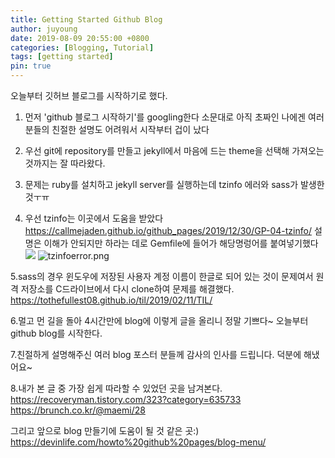 ```yaml
---
title: Getting Started Github Blog
author: juyoung
date: 2019-08-09 20:55:00 +0800
categories: [Blogging, Tutorial]
tags: [getting started]
pin: true
---
```



오늘부터 깃허브 블로그를 시작하기로 했다.
1. 먼저 'github 블로그 시작하기'를 googling한다
소문대로 아직 초짜인 나에겐 여러 분들의 친절한 설명도 어려워서 시작부터 겁이 났다

2. 우선 git에 repository를 만들고 jekyll에서 마음에 드는 theme을 선택해 가져오는 것까지는 잘 따라왔다.


3. 문제는 ruby를 설치하고 jekyll server를 실행하는데 tzinfo 에러와 sass가 발생한 것ㅜㅠ


4. 우선 tzinfo는 이곳에서 도움을 받았다
 https://callmejaden.github.io/github_pages/2019/12/30/GP-04-tzinfo/
 설명은 이해가 안되지만 하라는 데로 Gemfile에 들어가 해당명렁어를 붙여넣기했다
 ![](http://)
![tzinfoerror.png](C:\blog\juyoungjung.github.io\_posts\tzinfoerror.png)



5.sass의 경우 윈도우에 저장된 사용자 계정 이름이 한글로 되어 있는 것이 문제여서 
원격 저장소를 C드라이브에서 다시 clone하여 문제를 해결했다. https://tothefullest08.github.io/til/2019/02/11/TIL/

6.멀고 먼 길을 돌아 4시간만에 blog에 이렇게 글을 올리니 정말 기쁘다~ 오늘부터 github blog를 시작한다.


7.친절하게 설명해주신 여러 blog 포스터 분들께 감사의 인사를 드립니다. 덕분에 해냈어요~


8.내가 본 글 중 가장 쉽게 따라할 수 있었던 곳을 남겨본다.
https://recoveryman.tistory.com/323?category=635733
https://brunch.co.kr/@maemi/28

그리고 앞으로 blog 만들기에 도움이 될 것 같은 곳:)
https://devinlife.com/howto%20github%20pages/blog-menu/